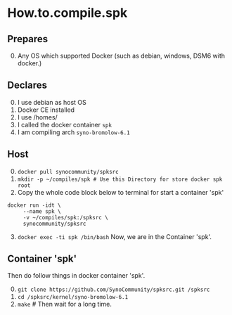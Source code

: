 # How.to.compile.spk
## Prepares
0. Any OS which supported Docker (such as debian, windows, DSM6 with docker.)

## Declares
0. I use debian as host OS
0. Docker CE installed
0. I use /homes/
0. I called the docker container `spk`
0. I am compiling arch `syno-bromolow-6.1`

## Host
0. `docker pull synocommunity/spksrc`
0. `mkdir -p ~/compiles/spk # Use this Directory for store docker spk root`
0. Copy the whole code block below to terminal for start a container 'spk'
``` 
docker run -idt \
     --name spk \
     -v ~/compiles/spk:/spksrc \
     synocommunity/spksrc
```
3. `docker exec -ti spk /bin/bash` 
Now, we are in the Container 'spk'.

## Container 'spk'
Then do follow things in docker container 'spk'.

0. `git clone https://github.com/SynoCommunity/spksrc.git /spksrc`
0. `cd /spksrc/kernel/syno-bromolow-6.1`
0. `make` # Then wait for a long time.

